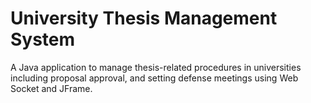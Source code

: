 # University Thesis Management System
A Java application to manage thesis-related procedures in universities including proposal approval, and setting defense meetings using Web Socket and JFrame.
